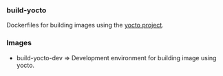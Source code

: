 ### build-yocto

Dockerfiles for building images using the [yocto project](https://www.yoctoproject.org/).

### Images

- build-yocto-dev => Development environment for building image using yocto.
